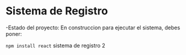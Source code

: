 <h1> Sistema de Registro </h1>

-Estado del proyecto: En construccion
para ejecutar el sistema, debes poner:

```npm install react```
sistema de registro 2
